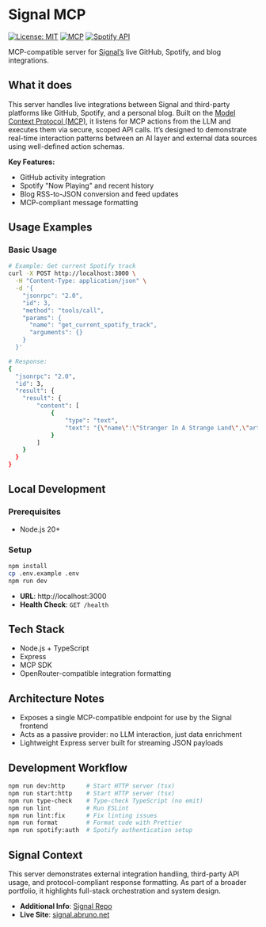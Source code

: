 # Signal MCP

[![License: MIT](https://img.shields.io/badge/License-MIT-yellow.svg)](https://opensource.org/licenses/MIT)
[![MCP](https://img.shields.io/badge/MCP-Protocol-blue.svg)](https://modelcontextprotocol.io)
[![Spotify API](https://img.shields.io/badge/Spotify-API-1DB954?logo=spotify&logoColor=white)](https://developer.spotify.com/)

MCP-compatible server for [Signal’s](https://github.com/anthonybruno/signal) live GitHub, Spotify,
and blog integrations.

## What it does

This server handles live integrations between Signal and third-party platforms like GitHub, Spotify,
and a personal blog. Built on the [Model Context Protocol (MCP)](https://modelcontextprotocol.io),
it listens for MCP actions from the LLM and executes them via secure, scoped API calls. It’s
designed to demonstrate real-time interaction patterns between an AI layer and external data sources
using well-defined action schemas.

**Key Features:**

- GitHub activity integration
- Spotify "Now Playing" and recent history
- Blog RSS-to-JSON conversion and feed updates
- MCP-compliant message formatting

## Usage Examples

### Basic Usage

```bash
# Example: Get current Spotify track
curl -X POST http://localhost:3000 \
  -H "Content-Type: application/json" \
  -d '{
    "jsonrpc": "2.0",
    "id": 3,
    "method": "tools/call",
    "params": {
      "name": "get_current_spotify_track",
      "arguments": {}
    }
  }'

# Response:
{
  "jsonrpc": "2.0",
  "id": 3,
  "result": {
    "result": {
		"content": [
			{
				"type": "text",
				"text": "{\"name\":\"Stranger In A Strange Land\",\"artists\":[{\"name\":\"Leon Russell\"}],\"album\":{\"name\":\"Leon Russell And The Shelter People (Expanded Edition)\"},\"external_urls\":{\"spotify\":\"https://open.spotify.com/track/1C8VMfbSqTK6wXrmZ1MNkA\"},\"played_at\":\"2025-08-07T20:45:03.204Z\"}"
			}
		]
	}
  }
}
```

## Local Development

### Prerequisites

- Node.js 20+

### Setup

```bash
npm install
cp .env.example .env
npm run dev
```

- **URL**: http://localhost:3000
- **Health Check**: `GET /health`

## Tech Stack

- Node.js + TypeScript
- Express
- MCP SDK
- OpenRouter-compatible integration formatting

## Architecture Notes

- Exposes a single MCP-compatible endpoint for use by the Signal frontend
- Acts as a passive provider: no LLM interaction, just data enrichment
- Lightweight Express server built for streaming JSON payloads

## Development Workflow

```bash
npm run dev:http      # Start HTTP server (tsx)
npm run start:http    # Start HTTP server (tsx)
npm run type-check    # Type-check TypeScript (no emit)
npm run lint          # Run ESLint
npm run lint:fix      # Fix linting issues
npm run format        # Format code with Prettier
npm run spotify:auth  # Spotify authentication setup
```

## Signal Context

This server demonstrates external integration handling, third-party API usage, and
protocol-compliant response formatting. As part of a broader portfolio, it highlights full-stack
orchestration and system design.

- **Additional Info**: [Signal Repo](https://github.com/anthonybruno/signal)
- **Live Site**: [signal.abruno.net](https://signal.abruno.net)
